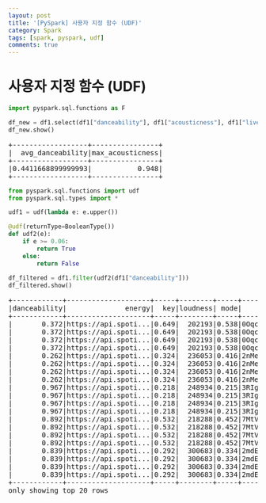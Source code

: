 ```yaml
---
layout: post
title: '[PySpark] 사용자 지정 함수 (UDF)'
category: Spark
tags: [spark, pyspark, udf]
comments: true
---
```


# 사용자 지정 함수 (UDF)

~~~python
import pyspark.sql.functions as F

df_new = df1.select(df1["danceability"], df1["acousticness"], df1["liveness"]).agg(F.avg(df1["danceability"]).alias("avg_danceability"), F.max(df1["acousticness"]).alias("max_acousticness"))
df_new.show()
~~~

<pre>
+------------------+----------------+
|  avg_danceability|max_acousticness|
+------------------+----------------+
|0.4411668899999993|           0.948|
+------------------+----------------+
</pre>

~~~python
from pyspark.sql.functions import udf
from pyspark.sql.types import *

udf1 = udf(lambda e: e.upper())

@udf(returnType=BooleanType())
def udf2(e):
    if e >= 0.06:
        return True
    else:
        return False
        
df_filtered = df1.filter(udf2(df1["danceability"]))
df_filtered.show()
~~~

<pre>
+------------+--------------------+-----+--------+-----+--------------------+------------+-----------------+--------+-------+-----+------+-------+---+--------------------+--------------+--------------------+--------------+
|danceability|              energy|  key|loudness| mode|         speechiness|acousticness|instrumentalnesss|liveness|valence|tempo|  type|     id|uri|          track_href|  analysis_url|         duration_ms|time_signature|
+------------+--------------------+-----+--------+-----+--------------------+------------+-----------------+--------+-------+-----+------+-------+---+--------------------+--------------+--------------------+--------------+
|       0.372|https://api.spoti...|0.649|  202193|0.538|0Oqc0kKFsQ6MhFOLB...|     0.00632|                7|  0.0951|-11.196|    0|0.0519|144.979|  4|https://api.spoti...|audio_features|spotify:track:0Oq...|         0.496|
|       0.372|https://api.spoti...|0.649|  202193|0.538|0Oqc0kKFsQ6MhFOLB...|     0.00632|                7|  0.0951|-11.196|    0|0.0519|144.979|  4|https://api.spoti...|audio_features|spotify:track:0Oq...|         0.496|
|       0.372|https://api.spoti...|0.649|  202193|0.538|0Oqc0kKFsQ6MhFOLB...|     0.00632|                7|  0.0951|-11.196|    0|0.0519|144.979|  4|https://api.spoti...|audio_features|spotify:track:0Oq...|         0.496|
|       0.372|https://api.spoti...|0.649|  202193|0.538|0Oqc0kKFsQ6MhFOLB...|     0.00632|                7|  0.0951|-11.196|    0|0.0519|144.979|  4|https://api.spoti...|audio_features|spotify:track:0Oq...|         0.496|
|       0.262|https://api.spoti...|0.324|  236053|0.416|2nMeu6UenVvwUktBC...|     3.69E-5|               11|    0.11|  -8.92|    0|0.0368|113.986|  4|https://api.spoti...|audio_features|spotify:track:2nM...|         0.151|
|       0.262|https://api.spoti...|0.324|  236053|0.416|2nMeu6UenVvwUktBC...|     3.69E-5|               11|    0.11|  -8.92|    0|0.0368|113.986|  4|https://api.spoti...|audio_features|spotify:track:2nM...|         0.151|
|       0.262|https://api.spoti...|0.324|  236053|0.416|2nMeu6UenVvwUktBC...|     3.69E-5|               11|    0.11|  -8.92|    0|0.0368|113.986|  4|https://api.spoti...|audio_features|spotify:track:2nM...|         0.151|
|       0.262|https://api.spoti...|0.324|  236053|0.416|2nMeu6UenVvwUktBC...|     3.69E-5|               11|    0.11|  -8.92|    0|0.0368|113.986|  4|https://api.spoti...|audio_features|spotify:track:2nM...|         0.151|
|       0.967|https://api.spoti...|0.218|  248934|0.215|3RIgHHpnFKj5Rni1s...|      0.0847|                5|  0.0948| -12.49|    1|0.0368|  76.74|  1|https://api.spoti...|audio_features|spotify:track:3RI...|         0.138|
|       0.967|https://api.spoti...|0.218|  248934|0.215|3RIgHHpnFKj5Rni1s...|      0.0847|                5|  0.0948| -12.49|    1|0.0368|  76.74|  1|https://api.spoti...|audio_features|spotify:track:3RI...|         0.138|
|       0.967|https://api.spoti...|0.218|  248934|0.215|3RIgHHpnFKj5Rni1s...|      0.0847|                5|  0.0948| -12.49|    1|0.0368|  76.74|  1|https://api.spoti...|audio_features|spotify:track:3RI...|         0.138|
|       0.967|https://api.spoti...|0.218|  248934|0.215|3RIgHHpnFKj5Rni1s...|      0.0847|                5|  0.0948| -12.49|    1|0.0368|  76.74|  1|https://api.spoti...|audio_features|spotify:track:3RI...|         0.138|
|       0.892|https://api.spoti...|0.532|  218288|0.452|7MtVPRGtZl6rPjMfL...|     0.00113|                9|   0.127|-10.654|    0| 0.043|129.895|  4|https://api.spoti...|audio_features|spotify:track:7Mt...|         0.203|
|       0.892|https://api.spoti...|0.532|  218288|0.452|7MtVPRGtZl6rPjMfL...|     0.00113|                9|   0.127|-10.654|    0| 0.043|129.895|  4|https://api.spoti...|audio_features|spotify:track:7Mt...|         0.203|
|       0.892|https://api.spoti...|0.532|  218288|0.452|7MtVPRGtZl6rPjMfL...|     0.00113|                9|   0.127|-10.654|    0| 0.043|129.895|  4|https://api.spoti...|audio_features|spotify:track:7Mt...|         0.203|
|       0.892|https://api.spoti...|0.532|  218288|0.452|7MtVPRGtZl6rPjMfL...|     0.00113|                9|   0.127|-10.654|    0| 0.043|129.895|  4|https://api.spoti...|audio_features|spotify:track:7Mt...|         0.203|
|       0.839|https://api.spoti...|0.292|  300683|0.334|2mdEsXPu8ZmkHRRtA...|       0.345|                6|   0.151|-10.679|    0|0.0378| 67.836|  4|https://api.spoti...|audio_features|spotify:track:2md...|         0.148|
|       0.839|https://api.spoti...|0.292|  300683|0.334|2mdEsXPu8ZmkHRRtA...|       0.345|                6|   0.151|-10.679|    0|0.0378| 67.836|  4|https://api.spoti...|audio_features|spotify:track:2md...|         0.148|
|       0.839|https://api.spoti...|0.292|  300683|0.334|2mdEsXPu8ZmkHRRtA...|       0.345|                6|   0.151|-10.679|    0|0.0378| 67.836|  4|https://api.spoti...|audio_features|spotify:track:2md...|         0.148|
|       0.839|https://api.spoti...|0.292|  300683|0.334|2mdEsXPu8ZmkHRRtA...|       0.345|                6|   0.151|-10.679|    0|0.0378| 67.836|  4|https://api.spoti...|audio_features|spotify:track:2md...|         0.148|
+------------+--------------------+-----+--------+-----+--------------------+------------+-----------------+--------+-------+-----+------+-------+---+--------------------+--------------+--------------------+--------------+
only showing top 20 rows
</pre>